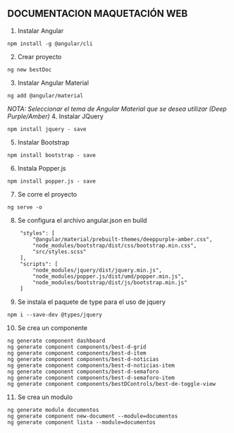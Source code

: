 ## DOCUMENTACION MAQUETACIÓN WEB

1. Instalar Angular
```
npm install -g @angular/cli 
```

2. Crear proyecto
```
ng new bestDoc
```

3. Instalar Angular Material
```
ng add @angular/material
```
*_NOTA: Seleccionar el tema de Angular Material que se desea utilizar (Deep Purple/Amber)_*
4. Instalar JQuery
```
npm install jquery - save
```
5. Instalar Bootstrap
```
npm install bootstrap - save
```

6. Instala Popper.js
```
npm install popper.js - save
```
7. Se corre el proyecto
```
ng serve -o
```

8. Se configura el archivo angular.json en build
```
    "styles": [
        "@angular/material/prebuilt-themes/deeppurple-amber.css",
        "node_modules/bootstrap/dist/css/bootstrap.min.css",
        "src/styles.scss"
    ],
    "scripts": [
        "node_modules/jquery/dist/jquery.min.js",
        "node_modules/popper.js/dist/umd/popper.min.js",
        "node_modules/bootstrap/dist/js/bootstrap.min.js"
    ]
```

9. Se instala el paquete de type para el uso de jquery
```
npm i --save-dev @types/jquery
```

10. Se crea un componente
```
ng generate component dashboard
ng generate component components/best-d-grid
ng generate component components/best-d-item
ng generate component components/best-d-noticias
ng generate component components/best-d-noticias-item
ng generate component components/best-d-semaforo
ng generate component components/best-d-semaforo-item
ng generate component components/bestDControls/best-de-toggle-view
```

11. Se crea un modulo
```
ng generate module documentos
ng generate component new-document --module=documentos
ng generate component lista --module=documentos
```
